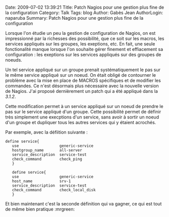 Date: 2009-07-02 13:39:21
Title: Patch Nagios pour une gestion plus fine de la configuration
Category: Talk
Tags: blog
Author: Gabès Jean
AuthorLogin: naparuba
Summary: Patch Nagios pour une gestion plus fine de la configuration

<!-- relu -->

Lorsque l'on étudie un peu la gestion de configuration de Nagios, on est impressionné par la richesses des possibilité, que ce soit sur les macros, les services appliqués sur les groupes, les exeptions, etc. En fait, une seule fonctionalité manque lorsque l'on souhaite gérer finement et effiacement sa configuration : les exeptions sur les services appliqués sur des groupes de noeuds.

Un tel service appliqué sur un groupe prenait systématiquement le pas sur le même service appliqué sur un noeud. On était obligé de contourner le problème avec la mise en place de MACROS spécifiques et de modifier les commandes. Ce n'est désormais plus nécessaire avec la nouvelle version de Nagios. J'ai proposé dernièrement un patch qui a été appliqué dans la *3.1.2*.

Cette modification permet à un service appliqué sur un noeud de prendre le pas sur le service appliqué d'un groupe. Cette possibilité permet de définir très simplement une execptions d'un service, sans avoir à sortir un noeud d'un groupe et dupliquer tous les autres services qui y étaient acrochés.

Par exemple, avec la défiition suivante :

    define service{
       use                  generic-service
       hostgroup_name       all-server
       service_description  service-test
       check_command        check_ping
       }
       
       define service{
       use                  generic-service
       host_name            srv-1
       service_description  service-test
       check_command        check_local_disk
       }

<p style="text-align: left;">Et bien maintenant c'est la seconde définition qui va gagner, ce qui est tout de même bien pratique  :mrgreen:</p>
